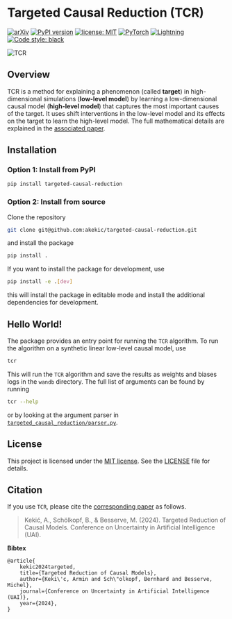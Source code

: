 # Targeted Causal Reduction (TCR)
[![arXiv](https://img.shields.io/badge/arXiv-2311.18639-00ff00.svg)](https://arxiv.org/abs/2311.18639)
[![PyPI version](https://badge.fury.io/py/targeted-causal-reduction.svg)](https://pypi.org/project/targeted-causal-reduction/)
[![license: MIT](https://img.shields.io/badge/license-MIT-yellow.svg)](https://opensource.org/licenses/MIT)
[![PyTorch](https://img.shields.io/badge/-PyTorch-EE4C2C?logo=pytorch&logoColor=white)](https://pytorch.org/)
[![Lightning](https://img.shields.io/badge/-Lightning-792ee5?logo=lightning&logoColor=white)](https://lightning.ai/)
[![Code style: black](https://img.shields.io/badge/code%20style-black-000000.svg)](https://github.com/psf/black)

![TCR](https://raw.githubusercontent.com/akekic/targeted-causal-reduction/main/targeted_causal_reduction/images/tcr_overview.png)
## Overview
TCR is a method for explaining a phenomenon (called **target**) in high-dimensional simulations (**low-level model**)
by learning a low-dimensional causal model (**high-level model**) that captures the most important causes of the target.
It uses shift interventions in the low-level model and its effects on the target to learn the high-level model.
The full mathematical details are explained in the [associated paper](https://arxiv.org/abs/2311.18639).

## Installation

### Option 1: Install from PyPI
```bash
pip install targeted-causal-reduction
```

### Option 2: Install from source
Clone the repository
```bash
git clone git@github.com:akekic/targeted-causal-reduction.git
```
and install the package
```bash
pip install .
```
If you want to install the package for development, use
```bash
pip install -e .[dev]
```
this will install the package in editable mode and install the additional dependencies for development.

## Hello World!
The package provides an entry point for running the `TCR` algorithm.
To run the algorithm on a synthetic linear low-level causal model, use
```bash
tcr
```
This will run the `TCR` algorithm and save the results as weights and biases logs in the `wandb` directory.
The full list of arguments can be found by running
```bash
tcr --help
```
or by looking at the argument parser in [`targeted_causal_reduction/parser.py`](targeted_causal_reduction/parser.py).

## License
This project is licensed under the [MIT license](https://opensource.org/licenses/MIT).
See the [LICENSE](LICENSE) file for details.

## Citation

If you use `TCR`, please cite the 
[corresponding paper](https://arxiv.org/abs/2311.18639) as follows.

> Kekić, A., Schölkopf, B., & Besserve, M. (2024).
> Targeted Reduction of Causal Models. 
> Conference on Uncertainty in Artificial Intelligence (UAI).

**Bibtex**

```
@article{
    kekic2024targeted,
    title={Targeted Reduction of Causal Models},
    author={Keki\'c, Armin and Sch\"olkopf, Bernhard and Besserve, Michel},
    journal={Conference on Uncertainty in Artificial Intelligence (UAI)},
    year={2024},
}
```